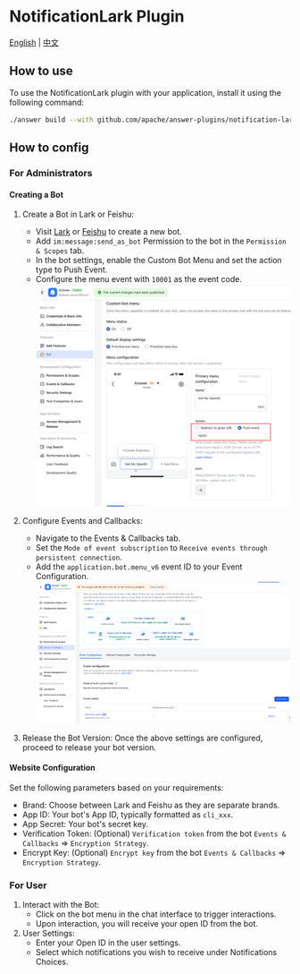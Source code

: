 # NotificationLark Plugin

[English](./README.md) | [中文](./README_CN.md)

## How to use

To use the NotificationLark plugin with your application, install it using the following command:

```bash
./answer build --with github.com/apache/answer-plugins/notification-lark
```

## How to config

### For Administrators

#### Creating a Bot

1. Create a Bot in Lark or Feishu:
   * Visit [Lark](https://open.larksuite.com) or [Feishu](https://open.feishu.cn) to create a new bot.
   * Add `im:message:send_as_bot` Permission to the bot in the `Permission & Scopes` tab.
   * In the bot settings, enable the Custom Bot Menu and set the action type to Push Event.
   * Configure the menu event with `10001` as the event code.
    ![bot menu set](./docs/1.png)

2. Configure Events and Callbacks:
   * Navigate to the Events & Callbacks tab.
   * Set the `Mode of event subscription` to `Receive events through persistent connection`.
   * Add the `application.bot.menu_v6` event ID to your Event Configuration.
    ![event config](./docs/2.png)

3. Release the Bot Version: Once the above settings are configured, proceed to release your bot version.

#### Website Configuration

Set the following parameters based on your requirements:

* Brand: Choose between Lark and Feishu as they are separate brands.
* App ID: Your bot's App ID, typically formatted as `cli_xxx`.
* App Secret: Your bot's secret key.
* Verification Token: (Optional) `Verification token` from the bot `Events & Callbacks` => `Encryption Strategy`.
* Encrypt Key: (Optional) `Encrypt key` from the bot `Events & Callbacks` => `Encryption Strategy`.

### For User

1. Interact with the Bot:
   * Click on the bot menu in the chat interface to trigger interactions.
   * Upon interaction, you will receive your open ID from the bot.
2. User Settings:
   * Enter your Open ID in the user settings.
   * Select which notifications you wish to receive under Notifications Choices.
